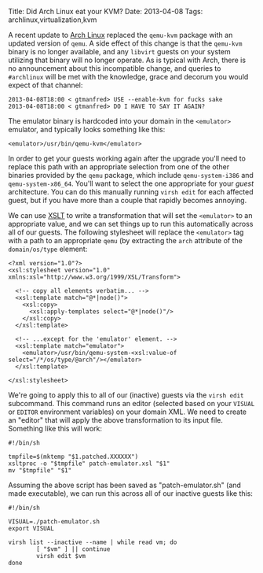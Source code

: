 Title: Did Arch Linux eat your KVM?
Date: 2013-04-08
Tags: archlinux,virtualization,kvm

A recent update to [Arch Linux][] replaced the `qemu-kvm` package with
an updated version of `qemu`.  A side effect of this change is that
the `qemu-kvm` binary is no longer available, and any `libvirt` guests
on your system utilizing that binary will no longer operate.  As is
typical with Arch, there is no announcement about this incompatible
change, and queries to `#archlinux` will be met with the knowledge,
grace and decorum you would expect of that channel:

    2013-04-08T18:00 < gtmanfred> USE --enable-kvm for fucks sake
    2013-04-08T18:00 < gtmanfred> DO I HAVE TO SAY IT AGAIN?

The emulator binary is hardcoded into your domain in the `<emulator>`
emulator, and typically looks something like this:

    <emulator>/usr/bin/qemu-kvm</emulator>
 
In order to get your guests working again after the upgrade you'll
need to replace this path with an appropriate selection from one of
the other binaries provided by the `qemu` package, which include
`qemu-system-i386` and `qemu-system-x86_64`.  You'll want to select
the one appropriate for your *guest* architecture.  You can do this
manually running `virsh edit` for each affected guest, but if you have
more than a couple that rapidly becomes annoying.

We can use [XSLT][] to write a transformation that will set the
`<emulator>` to an appropriate value, and we can set things up to run
this automatically across all of our guests.  The following stylesheet
will replace the `<emulator>` tag with a path to an appropriate `qemu` (by 
extracting the `arch` attribute of the `domain/os/type` element:

    <?xml version="1.0"?>
    <xsl:stylesheet version="1.0" xmlns:xsl="http://www.w3.org/1999/XSL/Transform">

      <!-- copy all elements verbatim... -->
      <xsl:template match="@*|node()">
        <xsl:copy>
          <xsl:apply-templates select="@*|node()"/>
        </xsl:copy>
      </xsl:template>

      <!-- ...except for the 'emulator' element. -->
      <xsl:template match="emulator">
        <emulator>/usr/bin/qemu-system-<xsl:value-of select="/*/os/type/@arch"/></emulator>
      </xsl:template>

    </xsl:stylesheet>

We're going to apply this to all of our (inactive) guests via the
`virsh edit` subcommand.  This command runs an editor (selected based
on your `VISUAL` or `EDITOR` environment variables) on your domain
XML.  We need to create an "editor" that will apply the above
transformation to its input file.  Something like this will work:

    #!/bin/sh

    tmpfile=$(mktemp "$1.patched.XXXXXX")
    xsltproc -o "$tmpfile" patch-emulator.xsl "$1"
    mv "$tmpfile" "$1"

Assuming the above script has been saved as "patch-emulator.sh" (and
made executable), we can run this across all of our inactive guests
like this:

    #!/bin/sh

    VISUAL=./patch-emulator.sh
    export VISUAL

    virsh list --inactive --name | while read vm; do
            [ "$vm" ] || continue
            virsh edit $vm
    done

[arch linux]: https://www.archlinux.org/
[xslt]: https://en.wikipedia.org/wiki/XSLT

